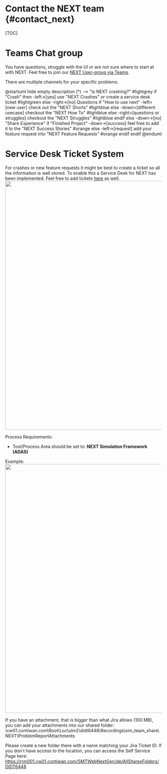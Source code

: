 Contact the NEXT team {#contact_next}
==============

[TOC]

# Teams Chat group

You have questions, struggle with the UI or are not sure where to start at with NEXT.
Feel free to join our [NEXT User-group via Teams](https://teams.microsoft.com/l/team/19%3AQkCvNyEg1bFSE4S5rNXKL_rnvK8FbQQCJ5hshpBfkBU1%40thread.tacv2/conversations?groupId=17bfae8d-b1d9-43fa-9b33-65c6614d0bef&tenantId=8d4b558f-7b2e-40ba-ad1f-e04d79e6265a).

There are multiple channels for your specific problems.

@startuml
hide empty description
(*) --> "Is NEXT crashing?" #lightgrey
if "Crash" then
-left->[yes] use "NEXT Crashes" or create a service desk ticket #lightgreen
else
-right->[no] Questions
if "How to use next"
-left>[new user] check out the "NEXT Shorts" #lightblue
else
-down>[different usecase] checkout the "NEXT How To" #lightblue
else
-right>[questions or struggles] checkout the "NEXT Struggles" #lightblue
endif
else
-down->[no] "Share Experience"
if "Finished Project"
-down->[success] feel free to add it to the "NEXT Success Stories" #orange
else
-left->[request] add your feature request into "NEXT Feature Requests" #orange
endif
endif
@enduml

# Service Desk Ticket System

For crashes or new feature requests it might be best to create a ticket so all the information is well stored.
To enable this a Service Desk for NEXT has been implemented. Feel free to add tickets [here](https://jira.auto.continental.cloud/plugins/servlet/desk/portal/1) as well.
<img src="service_desk_create_ticket.png" width="800">

Process Requirements:

* Tool/Process Area should be set to: **NEXT Simulation Framework (ADAS)**

Example:
<img src="problem_report_example.png" width="800">

If you have an attachment, that is bigger than what Jira allows (100 MB), you can add your attachments into our shared folder:
\\cw01.contiwan.com\Root\Loc\ulm2\didt6448\Recordings\sim_team_share\NEXT\ProblemReportAttachments

Please create a new folder there with a name matching your Jira Ticket ID.
If you don´t have access to the location, you can access the Self Service Page here:
https://rrm001.cw01.contiwan.com/SMTWebNextGen/de/AllSharesFolders/DIDT6448


